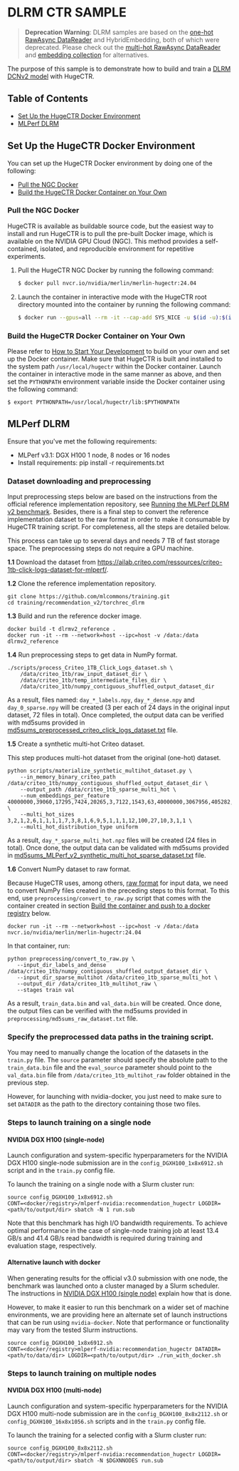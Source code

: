 # DLRM CTR SAMPLE #

> **Deprecation Warning**: DLRM samples are based on the [one-hot RawAsync DataReader](https://nvidia-merlin.github.io/HugeCTR/main/api/python_interface.html#raw) and HybridEmbedding, both of which were deprecated. Please check out the [multi-hot RawAsync DataReader]((https://nvidia-merlin.github.io/HugeCTR/main/api/python_interface.html#raw)) and [embedding collection](https://nvidia-merlin.github.io/HugeCTR/main/api/hugectr_layer_book.html#embedding-collection) for alternatives.

The purpose of this sample is to demonstrate how to build and train a [DLRM DCNv2 model](https://arxiv.org/abs/2008.13535) with HugeCTR.

## Table of Contents
* [Set Up the HugeCTR Docker Environment](#set-up-the-hugectr-docker-environment)
* [MLPerf DLRM](#mlperf-dlrm)

## Set Up the HugeCTR Docker Environment ##
You can set up the HugeCTR Docker environment by doing one of the following:
- [Pull the NGC Docker](#pull-the-ngc-docker)
- [Build the HugeCTR Docker Container on Your Own](#build-the-hugectr-docker-container-on-your-own)

### Pull the NGC Docker ###
HugeCTR is available as buildable source code, but the easiest way to install and run HugeCTR is to pull the pre-built Docker image, which is available on the NVIDIA GPU Cloud (NGC). This method provides a self-contained, isolated, and reproducible environment for repetitive experiments.

1. Pull the HugeCTR NGC Docker by running the following command:
   ```bash
   $ docker pull nvcr.io/nvidia/merlin/merlin-hugectr:24.04
   ```
2. Launch the container in interactive mode with the HugeCTR root directory mounted into the container by running the following command:
   ```bash
   $ docker run --gpus=all --rm -it --cap-add SYS_NICE -u $(id -u):$(id -g) -v $(pwd):/hugectr -w /hugectr nvcr.io/nvidia/merlin/merlin-hugectr:24.04
   ```

### Build the HugeCTR Docker Container on Your Own ###
Please refer to [How to Start Your Development](https://nvidia-merlin.github.io/HugeCTR/master/hugectr_contributor_guide.html#how-to-start-your-development) to build on your own and set up the Docker container. Make sure that HugeCTR is built and installed to the system path `/usr/local/hugectr` within the Docker container. Launch the container in interactive mode in the same manner as above, and then set the `PYTHONPATH` environment variable inside the Docker container using the following command:
```shell
$ export PYTHONPATH=/usr/local/hugectr/lib:$PYTHONPATH
```

## MLPerf DLRM
Ensure that you've met the following requirements:
- MLPerf v3.1: DGX H100 1 node, 8 nodes or 16 nodes
- Install requirements: pip install -r requirements.txt

### Dataset downloading and preprocessing ##
Input preprocessing steps below are based on the instructions from the official reference implementation repository, see [Running the MLPerf DLRM v2 benchmark](https://github.com/mlcommons/training/tree/master/recommendation_v2/torchrec_dlrm#running-the-mlperf-dlrm-v2-benchmark). Besides, there is a final step to convert the reference implementation dataset to the raw format in order to make it consumable by HugeCTR training script. For completeness, all the steps are detailed below.

This process can take up to several days and needs 7 TB of fast storage space. The preprocessing steps do not require a GPU machine.

**1.1** Download the dataset from https://ailab.criteo.com/ressources/criteo-1tb-click-logs-dataset-for-mlperf/.

**1.2** Clone the reference implementation repository.

```
git clone https://github.com/mlcommons/training.git
cd training/recommendation_v2/torchrec_dlrm
```

**1.3** Build and run the reference docker image.
```
docker build -t dlrmv2_reference .
docker run -it --rm --network=host --ipc=host -v /data:/data dlrmv2_reference
```

**1.4** Run preprocessing steps to get data in NumPy format.

```
./scripts/process_Criteo_1TB_Click_Logs_dataset.sh \
    /data/criteo_1tb/raw_input_dataset_dir \
    /data/criteo_1tb/temp_intermediate_files_dir \
    /data/criteo_1tb/numpy_contiguous_shuffled_output_dataset_dir
```
As a result, files named: `day_*_labels.npy`, `day_*_dense.npy` and `day_0_sparse.npy` will be created (3 per each of 24 days in the original input dataset, 72 files in total). Once completed, the output data can be verified with md5sums provided in [md5sums_preprocessed_criteo_click_logs_dataset.txt](https://github.com/mlcommons/training/blob/master/recommendation_v2/torchrec_dlrm/md5sums_preprocessed_criteo_click_logs_dataset.txt) file.

**1.5** Create a synthetic multi-hot Criteo dataset.

This step produces multi-hot dataset from the original (one-hot) dataset.

```
python scripts/materialize_synthetic_multihot_dataset.py \
    --in_memory_binary_criteo_path /data/criteo_1tb/numpy_contiguous_shuffled_output_dataset_dir \
    --output_path /data/criteo_1tb_sparse_multi_hot \
    --num_embeddings_per_feature 40000000,39060,17295,7424,20265,3,7122,1543,63,40000000,3067956,405282,10,2209,11938,155,4,976,14,40000000,40000000,40000000,590152,12973,108,36 \
    --multi_hot_sizes 3,2,1,2,6,1,1,1,1,7,3,8,1,6,9,5,1,1,1,12,100,27,10,3,1,1 \
    --multi_hot_distribution_type uniform
```

As a result, `day_*_sparse_multi_hot.npz` files will be created (24 files in total). Once done, the output data can be validated with md5sums provided in [md5sums_MLPerf_v2_synthetic_multi_hot_sparse_dataset.txt](https://github.com/mlcommons/training/blob/master/recommendation_v2/torchrec_dlrm/md5sums_MLPerf_v2_synthetic_multi_hot_sparse_dataset.txt) file.

**1.6** Convert NumPy dataset to raw format.

Because HugeCTR uses, among others, [raw format](https://nvidia-merlin.github.io/HugeCTR/main/api/python_interface.html#raw) for input data, we need to convert NumPy files created in the preceding steps to this format. To this end, use `preprocessing/convert_to_raw.py` script that comes with the container created in section [Build the container and push to a docker registry](#build-the-container-and-push-to-a-docker-registry) below.

```
docker run -it --rm --network=host --ipc=host -v /data:/data nvcr.io/nvidia/merlin/merlin-hugectr:24.04
```
In that container, run:
```
python preprocessing/convert_to_raw.py \
   --input_dir_labels_and_dense /data/criteo_1tb/numpy_contiguous_shuffled_output_dataset_dir \
   --input_dir_sparse_multihot /data/criteo_1tb_sparse_multi_hot \
   --output_dir /data/criteo_1tb_multihot_raw \
   --stages train val
```
As a result, `train_data.bin` and `val_data.bin` will be created. Once done, the output files can be verified with the md5sums provided in `preprocessing/md5sums_raw_dataset.txt` file.

### Specify the preprocessed data paths in the training script.

You may need to manually change the location of the datasets in the `train.py` file.
The `source` parameter should specify the absolute path to the `train_data.bin` file and the `eval_source`
parameter should point to the `val_data.bin` file from `/data/criteo_1tb_multihot_raw` folder obtained in the previous step.

However, for launching with nvidia-docker, you just need to make sure to set `DATADIR` as the path to the directory containing those two files.

### Steps to launch training on a single node

#### NVIDIA DGX H100 (single-node)

Launch configuration and system-specific hyperparameters for the NVIDIA DGX H100
single-node submission are in the `config_DGXH100_1x8x6912.sh` script and in the `train.py` config file.

To launch the training on a single node with a Slurm cluster run:
```
source config_DGXH100_1x8x6912.sh
CONT=<docker/registry>/mlperf-nvidia:recommendation_hugectr LOGDIR=<path/to/output/dir> sbatch -N 1 run.sub
```

Note that this benchmark has high I/O bandwidth requirements. To achieve optimal performance in the case of single-node training job at least 13.4 GB/s and 41.4 GB/s read bandwidth is required during training and evaluation stage, respectively.

#### Alternative launch with docker

When generating results for the official v3.0 submission with one node, the
benchmark was launched onto a cluster managed by a Slurm scheduler. The
instructions in [NVIDIA DGX H100 (single node)](#nvidia-dgx-h100-single-node) explain
how that is done.

However, to make it easier to run this benchmark on a wider set of machine
environments, we are providing here an alternate set of launch instructions
that can be run using `nvidia-docker`. Note that performance or functionality may
vary from the tested Slurm instructions.

```
source config_DGXH100_1x8x6912.sh
CONT=<docker/registry>mlperf-nvidia:recommendation_hugectr DATADIR=<path/to/data/dir> LOGDIR=<path/to/output/dir> ./run_with_docker.sh
```

### Steps to launch training on multiple nodes

#### NVIDIA DGX H100 (multi-node)

Launch configuration and system-specific hyperparameters for the NVIDIA DGX H100
multi-node submission are in the `config_DGXH100_8x8x2112.sh` or `config_DGXH100_16x8x1056.sh` scripts
and in the `train.py` config file.

To launch the training for a selected config with a Slurm cluster run:
```
source config_DGXH100_8x8x2112.sh
CONT=<docker/registry>/mlperf-nvidia:recommendation_hugectr LOGDIR=<path/to/output/dir> sbatch -N $DGXNNODES run.sub
```
